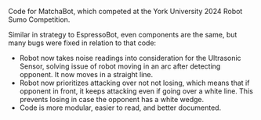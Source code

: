 Code for MatchaBot, which competed at the York University 2024 Robot Sumo Competition.

Similar in strategy to EspressoBot, even components are the same, but many bugs were fixed in relation to that code:
- Robot now takes noise readings into consideration for the Ultrasonic Sensor, solving issue of robot moving in an arc after detecting opponent. It now moves in a straight line.
- Robot now prioritizes attacking over not not losing, which means that if opponent in front, it keeps attacking even if going over a white line. This prevents losing in case the opponent has a white wedge.
- Code is more modular, easier to read, and better documented.
